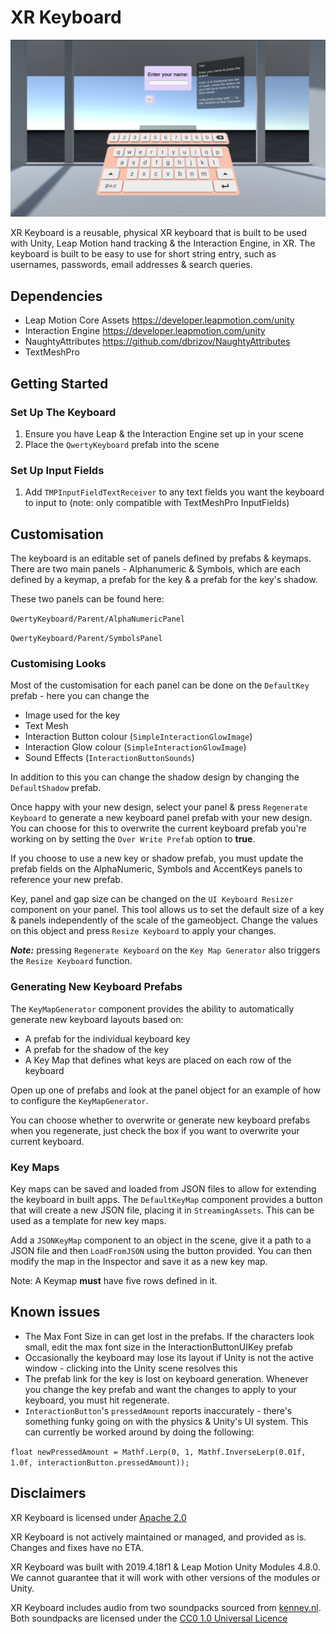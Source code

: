# XR Keyboard

![Still image of the example scene](Resources/ExampleScene.png)

XR Keyboard is a reusable, physical XR keyboard that is built to be used with Unity, Leap Motion hand tracking & the Interaction Engine, in XR. The keyboard is built to be easy to use for short string entry, such as usernames, passwords, email addresses & search queries.

## Dependencies

- Leap Motion Core Assets <https://developer.leapmotion.com/unity>
- Interaction Engine <https://developer.leapmotion.com/unity>
- NaughtyAttributes <https://github.com/dbrizov/NaughtyAttributes>
- TextMeshPro

## Getting Started

### Set Up The Keyboard

1. Ensure you have Leap & the Interaction Engine set up in your scene
2. Place the `QwertyKeyboard` prefab into the scene

### Set Up Input Fields

1. Add `TMPInputFieldTextReceiver` to any text fields you want the keyboard to input to (note: only compatible with TextMeshPro InputFields)

## Customisation

The keyboard is an editable set of panels defined by prefabs & keymaps.
There are two main panels - Alphanumeric & Symbols, which are each defined by a keymap, a prefab for the key & a prefab for the key's shadow.

These two panels can be found here:

`QwertyKeyboard/Parent/AlphaNumericPanel`

`QwertyKeyboard/Parent/SymbolsPanel`

### Customising Looks

Most of the customisation for each panel can be done on the `DefaultKey` prefab - here you can change the

- Image used for the key
- Text Mesh
- Interaction Button colour (`SimpleInteractionGlowImage`)
- Interaction Glow colour (`SimpleInteractionGlowImage`)
- Sound Effects (`InteractionButtonSounds`)

In addition to this you can change the shadow design by changing the `DefaultShadow` prefab.

Once happy with your new design, select your panel & press `Regenerate Keyboard` to generate a new keyboard panel prefab with your new design. You can choose for this to overwrite the current keyboard prefab you're working on by setting the `Over Write Prefab` option to **true**.

If you choose to use a new key or shadow prefab, you must update the prefab fields on the AlphaNumeric, Symbols and AccentKeys panels to reference your new prefab.

Key, panel and gap size can be changed on the `UI Keyboard Resizer` component on your panel. This tool allows us to set the default size of a key & panels independently of the scale of the gameobject. Change the values on this object and press `Resize Keyboard` to apply your changes.

 ***Note:*** pressing `Regenerate Keyboard` on the `Key Map Generator` also triggers the `Resize Keyboard` function.

### Generating New Keyboard Prefabs

The `KeyMapGenerator` component provides the ability to automatically generate new keyboard layouts based on:

- A prefab for the individual keyboard key
- A prefab for the shadow of the key
- A Key Map that defines what keys are placed on each row of the keyboard

Open up one of prefabs and look at the panel object for an example of how to configure the `KeyMapGenerator`.

You can choose whether to overwrite or generate new keyboard prefabs when you regenerate, just check the box if you want to overwrite your current keyboard.

### Key Maps

Key maps can be saved and loaded from JSON files to allow for extending the keyboard in built apps. The `DefaultKeyMap` component provides a button that will create a new JSON file, placing it in `StreamingAssets`. This can be used as a template for new key maps.

Add a `JSONKeyMap` component to an object in the scene, give it a path to a JSON file and then `LoadFromJSON` using the button provided. You can then modify the map in the Inspector and save it as a new key map.

Note: A Keymap **must** have five rows defined in it.

## Known issues

- The Max Font Size in can get lost in the prefabs. If the characters look small, edit the max font size in the InteractionButtonUIKey prefab
- Occasionally the keyboard may lose its layout if Unity is not the active window - clicking into the Unity scene resolves this
- The prefab link for the key is lost on keyboard generation. Whenever you change the key prefab and want the changes to apply to your keyboard, you must hit regenerate.
- `InteractionButton`'s `pressedAmount` reports inaccurately - there's something funky going on with the physics & Unity's UI system. This can currently be worked around by doing the following:

```float newPressedAmount = Mathf.Lerp(0, 1, Mathf.InverseLerp(0.01f, 1.0f, interactionButton.pressedAmount));```

## Disclaimers

XR Keyboard is licensed under [Apache 2.0](LICENSE.txt)

XR Keyboard is not actively maintained or managed, and provided as is. Changes and fixes have no ETA.

XR Keyboard was built with 2019.4.18f1 & Leap Motion Unity Modules 4.8.0. We cannot guarantee that it will work with other versions of the modules or Unity.

XR Keyboard includes audio from two soundpacks sourced from [kenney.nl](www.kenney.nl). Both soundpacks are licensed under the [CC0 1.0 Universal Licence](https://creativecommons.org/publicdomain/zero/1.0/)
